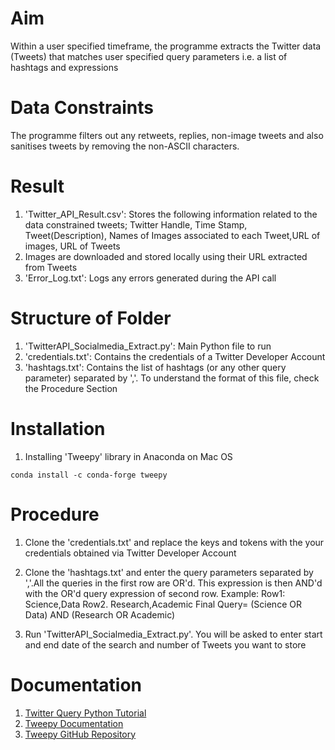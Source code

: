 # Aim
Within a user specified timeframe, the programme extracts the Twitter data (Tweets) that matches user specified query parameters i.e. a list of hashtags and expressions

# Data Constraints
The programme filters out any retweets, replies, non-image tweets and also sanitises tweets by removing the non-ASCII characters.

# Result
1. 'Twitter_API_Result.csv': Stores the following information related to the data constrained tweets; Twitter Handle, Time Stamp, Tweet(Description), Names of Images associated to each Tweet,URL of images, URL of Tweets
2. Images are downloaded and stored locally using their URL extracted from Tweets  
3. 'Error_Log.txt': Logs any errors generated during the API call

# Structure of Folder
1. 'TwitterAPI_Socialmedia_Extract.py': Main Python file to run
2. 'credentials.txt': Contains the credentials of a Twitter Developer Account
3. 'hashtags.txt': Contains the list of hashtags (or any other query parameter) separated by ','. To understand the format of this file, check the Procedure Section


# Installation
1. Installing 'Tweepy' library in Anaconda on Mac OS
```
conda install -c conda-forge tweepy
```

# Procedure
1. Clone the 'credentials.txt' and replace the keys and tokens with the your credentials obtained via Twitter Developer Account

2. Clone the 'hashtags.txt' and enter the query parameters separated by ','.All the queries in the first row are OR'd. This expression is then AND'd with the OR'd query expression of second row. Example:
Row1: Science,Data
Row2. Research,Academic
Final Query= (Science OR Data) AND (Research OR Academic)

3. Run 'TwitterAPI_Socialmedia_Extract.py'. You will be asked to enter start and end date of the search and number of Tweets you want to store
 

# Documentation
1. [Twitter Query Python Tutorial](https://www.earthdatascience.org/courses/use-data-open-source-python/intro-to-apis/social-media-text-mining-python/)
2. [Tweepy Documentation](https://github.com/tweepy/tweepy)
3. [Tweepy GitHub Repository](https://github.com/tweepy/tweepy)
